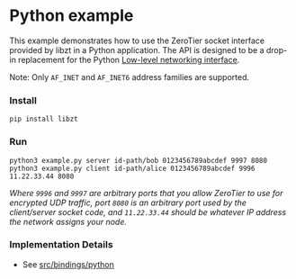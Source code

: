 # Python example

This example demonstrates how to use the ZeroTier socket interface provided by libzt in a Python application. The API is designed to be a drop-in replacement for the Python [Low-level networking interface](https://docs.python.org/3/library/socket.html).

Note: Only `AF_INET` and `AF_INET6` address families are supported.

### Install

```
pip install libzt
```

### Run
```
python3 example.py server id-path/bob 0123456789abcdef 9997 8080
python3 example.py client id-path/alice 0123456789abcdef 9996 11.22.33.44 8080
```

*Where `9996` and `9997` are arbitrary ports that you allow ZeroTier to use for encrypted UDP traffic, port `8080` is an arbitrary port used by the client/server socket code, and `11.22.33.44` should be whatever IP address the network assigns your node.*

### Implementation Details

- See [src/bindings/python](../../src/bindings/python)
